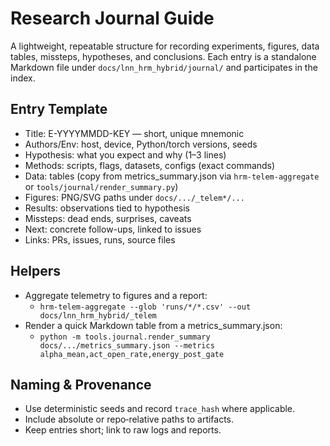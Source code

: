 # Research Journal Guide

A lightweight, repeatable structure for recording experiments, figures, data tables, missteps, hypotheses, and conclusions. Each entry is a standalone Markdown file under `docs/lnn_hrm_hybrid/journal/` and participates in the index.

## Entry Template
- Title: E-YYYYMMDD-KEY — short, unique mnemonic
- Authors/Env: host, device, Python/torch versions, seeds
- Hypothesis: what you expect and why (1–3 lines)
- Methods: scripts, flags, datasets, configs (exact commands)
- Data: tables (copy from metrics_summary.json via `hrm-telem-aggregate` or `tools/journal/render_summary.py`)
- Figures: PNG/SVG paths under `docs/.../_telem*/...`
- Results: observations tied to hypothesis
- Missteps: dead ends, surprises, caveats
- Next: concrete follow-ups, linked to issues
- Links: PRs, issues, runs, source files

## Helpers
- Aggregate telemetry to figures and a report:
  - `hrm-telem-aggregate --glob 'runs/*/*.csv' --out docs/lnn_hrm_hybrid/_telem`
- Render a quick Markdown table from a metrics_summary.json:
  - `python -m tools.journal.render_summary docs/.../metrics_summary.json --metrics alpha_mean,act_open_rate,energy_post_gate`

## Naming & Provenance
- Use deterministic seeds and record `trace_hash` where applicable.
- Include absolute or repo‑relative paths to artifacts.
- Keep entries short; link to raw logs and reports.

